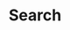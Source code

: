 ---
title: "Search" # in any language you want
layout: "search" # is necessary
# url: "/archive"
# description: "Description for Search"
summary: "search"
ShowPostRelatedContent: false
description: "You know, for search..."
disableShare: true
comments: false
hideMeta: true
ShowToc: false
---
